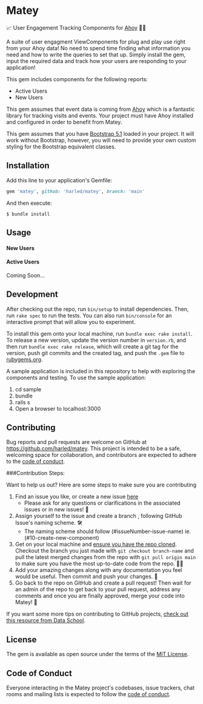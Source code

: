 # Matey

📈 User Engagement Tracking Components for [Ahoy](https://github.com/ankane/ahoy) 🏴‍☠️

A suite of user engagment ViewComponents for plug and play use right from your Ahoy data! 
No need to spend time finding what information you need and how to write the queries to set that up.
Simply install the gem, input the required data and track how your users are responding to your application!

This gem includes components for the following reports:

* Active Users
* New Users

This gem assumes that event data is coming from [Ahoy](https://github.com/ankane/ahoy) which is a fantastic library
for tracking visits and events. Your project must have Ahoy installed and configured in order to benefit from Matey.

This gem assumes that you have [Bootstrap 5.1](https://getbootstrap.com/docs/5.1/getting-started/introduction/) loaded 
in your project. It will work without Bootstrap, however, you will need to provide your own custom styling for the 
Bootstrap equivalent classes.

## Installation

Add this line to your application's Gemfile:

```ruby
gem 'matey', github: 'harled/matey', branch: 'main'
```

And then execute:

    $ bundle install

## Usage

#### New Users

#### Active Users

Coming Soon...

## Development

After checking out the repo, run `bin/setup` to install dependencies. Then, run `rake spec` to run the tests. You can also run `bin/console` for an interactive prompt that will allow you to experiment.

To install this gem onto your local machine, run `bundle exec rake install`. To release a new version, update the version number in `version.rb`, and then run `bundle exec rake release`, which will create a git tag for the version, push git commits and the created tag, and push the `.gem` file to [rubygems.org](https://rubygems.org).

A sample application is included in this repository to help with exploring the components and testing. To use the 
sample application: 

1. cd sample
2. bundle
3. rails s
4. Open a browser to localhost:3000

## Contributing

Bug reports and pull requests are welcome on GitHub at https://github.com/harled/matey. This project is intended to be a safe, welcoming space for collaboration, and contributors are expected to adhere to the [code of conduct](https://github.com/harled/matey/blob/master/CODE_OF_CONDUCT.md).

###Contribution Steps:

Want to help us out? Here are some steps to make sure you are contributing 

1. Find an issue you like, or create a new issue [here](https://github.com/harled/matey/issues) 
    - Please ask for any questions or clarifications in the associated issues or in new issues! 🤔
2. Assign yourself to the issue and create a branch , following GitHub Issue's naming scheme. 🛠️
    - The naming scheme should follow (#issueNumber-issue-name) ie. (#10-create-new-component)
3. Get on your local machine and [ensure you have the repo cloned](https://docs.github.com/en/repositories/creating-and-managing-repositories/cloning-a-repository). Checkout the branch you just made with `git checkout branch-name` and pull the latest merged changes from the repo with `git pull origin main` to make sure you have the most up-to-date code from the repo. 👩‍💻
4. Add your amazing changes along with any documentation you feel would be useful. Then commit and push your changes. 🌟
5. Go back to the repo on GitHub and create a pull request! Then wait for an admin of the repo to get back to your pull request, address any comments and once you are finally approved, merge your code into Matey! 🎉

If you want some more tips on contributing to GitHub projects, [check out this resource from Data School](https://www.dataschool.io/how-to-contribute-on-github/).

## License

The gem is available as open source under the terms of the [MIT License](https://opensource.org/licenses/MIT).

## Code of Conduct

Everyone interacting in the Matey project's codebases, issue trackers, chat rooms and mailing lists is expected to follow the [code of conduct](https://github.com/harled/matey/blob/master/CODE_OF_CONDUCT.md).
